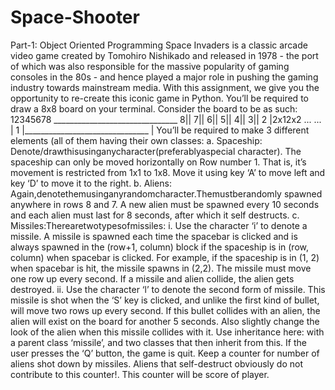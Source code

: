 # Space-Shooter

Part-1: Object Oriented Programming
Space Invaders​ is a classic arcade video game created by Tomohiro Nishikado and released in 1978 - the port of which was also responsible for the massive popularity of gaming consoles in the 80s - and hence played a major role in pushing the gaming industry towards mainstream media. With this assignment, we give you the opportunity to re-create this iconic game in Python.
You’ll be required to draw a 8x8 board on your terminal. Consider the board to be as such:
12345678
_______________________________ 8|| 7|| 6|| 5|| 4|| 3|| 2 |2x12x2 ... ... | 1 |_______________________________ |
You’ll be required to make 3 different elements (all of them having their own classes:
a. Spaceship:​Denote/drawthisusinganycharacter(preferablyaspecial character). The spaceship can only be moved horizontally on Row number 1. That is, it’s movement is restricted from 1x1 to 1x8. Move it using key ‘A’ to move left and key ‘D’ to move it to the right.
b. Aliens:​Again,denotethemusinganyrandomcharacter.Themustberandomly spawned anywhere in rows 8 and 7. A new alien must be spawned every 10 seconds and each alien must last for 8 seconds, after which it self destructs.
c. Missiles:​Therearetwotypesofmissiles:
i. Use the character ‘i’ to denote a missile. A missile is spawned each time
the spacebar is clicked and is always spawned in the (row+1, column) block if the spaceship is in (row, column) when spacebar is clicked. For example, if the spaceship is in (1, 2) when spacebar is hit, the missile spawns in (2,2). The missile must move one row up every second. If a missile and alien collide, the alien gets destroyed.
ii. Use the character ‘l’ to denote the second form of missile. This missile is shot when the ‘S’ key is clicked, and unlike the first kind of bullet, will move two rows up every second. If this bullet collides with an alien, the alien will exist on the board for another 5 seconds. Also slightly change the look of the alien when this missile collides with it.
Use inheritance here: with a parent class ‘missile’, and two classes that then inherit from this. If the user presses the ‘Q’ button, the game is quit.
Keep a counter for number of aliens shot down by missiles. Aliens that self-destruct obviously do not contribute to this counter!. This counter will be score of player.
